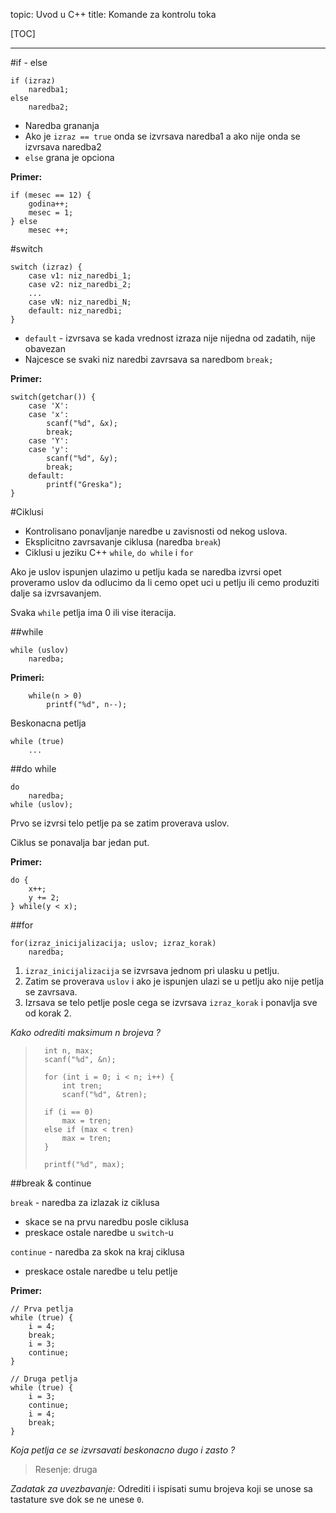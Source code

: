 topic: Uvod u C++
title: Komande za kontrolu toka

[TOC]

---

#if - else


	if (izraz)
		naredba1;
	else
		naredba2;

* Naredba grananja
* Ako je `izraz == true` onda se izvrsava naredba1 a ako nije onda se izvrsava naredba2
* `else` grana je opciona

**Primer:**

	if (mesec == 12) {
		godina++;
		mesec = 1;
	} else
		mesec ++;
		
#switch

	switch (izraz) {
		case v1: niz_naredbi_1;
		case v2: niz_naredbi_2;
		...
		case vN: niz_naredbi_N;
		default: niz_naredbi;
	}
	
* `default` - izvrsava se kada vrednost izraza nije nijedna od zadatih, nije obavezan
* Najcesce se svaki niz naredbi zavrsava sa naredbom `break;`

**Primer:**

	switch(getchar()) {
		case 'X':
		case 'x':
			scanf("%d", &x);
			break;
		case 'Y':
		case 'y':
			scanf("%d", &y);
			break;
		default:
			printf("Greska");
	}
	
#Ciklusi

* Kontrolisano ponavljanje naredbe u zavisnosti od nekog uslova.
* Eksplicitno zavrsavanje ciklusa (naredba `break`)
* Ciklusi u jeziku C++ `while`, `do while` i `for`

Ako je uslov ispunjen ulazimo u petlju kada se naredba izvrsi opet proveramo uslov da odlucimo da li cemo opet uci u petlju ili cemo produziti dalje sa izvrsavanjem.


Svaka `while` petlja ima 0 ili vise iteracija.

##while

	while (uslov) 
		naredba;

**Primeri:**

		while(n > 0)
			printf("%d", n--);

Beskonacna petlja 

	while (true)
		...

##do while

	do
		naredba;
	while (uslov);

Prvo se izvrsi telo petlje pa se zatim proverava uslov.

Ciklus se ponavalja bar jedan put.

**Primer:**

	do {
		x++;
		y += 2;
	} while(y < x);
	
##for

	for(izraz_inicijalizacija; uslov; izraz_korak)
		naredba;
	
1. `izraz_inicijalizacija` se izvrsava jednom pri ulasku u petlju.
2. Zatim se proverava `uslov` i ako je ispunjen ulazi se u petlju ako nije petlja se  zavrsava.
3. Izrsava se telo petlje posle cega se izvrsava `izraz_korak` i ponavlja sve od korak 2.

*Kako odrediti maksimum n brojeva ?*

> 		int n, max;
> 		scanf("%d", &n);
> 		
> 		for (int i = 0; i < n; i++) {
> 			int tren;
> 			scanf("%d", &tren);
> 		
> 		if (i == 0)
> 			max = tren;
> 		else if (max < tren)
> 			max = tren;
> 		}
> 		
> 		printf("%d", max);

##break & continue

`break` - naredba za izlazak iz ciklusa

* skace se na prvu naredbu posle ciklusa
* preskace ostale naredbe u `switch`-u

`continue` - naredba za skok na kraj ciklusa

* preskace ostale naredbe u telu petlje

**Primer:**
	
	// Prva petlja
	while (true) {
		i = 4;
		break;
		i = 3;
		continue;
	}
	
	// Druga petlja
	while (true) {
		i = 3;
		continue;
		i = 4;
		break;
	}
	
*Koja petlja ce se izvrsavati beskonacno dugo i zasto ?*

> Resenje: druga

*Zadatak za uvezbavanje:* Odrediti i ispisati sumu brojeva koji se unose sa tastature sve dok se ne unese `0`.